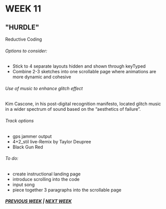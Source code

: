 # WEEK 11

## "HURDLE"

Reductive Coding 

###### Options to consider: 
- Stick to 4 separate layouts hidden and shown through keyTyped
- Combine 2-3 sketches into one scrollable page where animations are more dynamic and cohesive 

###### Use of music to enhance glitch effect
Kim Cascone, in his post-digital recognition manifesto, located glitch music in a wider spectrum of sound based on the “aesthetics of failure”.

###### Track options 
- gps jammer output 
- 4+2_stil live-Remix by Taylor Deupree 
- Black Gun Red 

###### To do: 
- create instructional landing page
- introduce scrolling into the code 
- input song 
- piece together 3 paragraphs into the scrollable page 


##### [PREVIOUS WEEK](https://samanthangsy.github.io/codewords/Weekly%20Diary/10/)  |  [NEXT WEEK](https://samanthangsy.github.io/codewords/Weekly%20Diary/12/)
